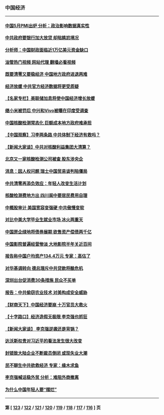 ### 中国经济
---
#### [中国5月PMI出炉 分析：政治影响数据真实性](../../pages/ncid283/n13749371.md?06010445) 
#### [中共政府要银行加大放贷 却陷尴尬境况](../../pages/ncid283/n13749486.md?06010445) 
#### [分析师：中国财政面临近1万亿美元资金缺口](../../pages/ncid283/n13749225.md?06010445) 
#### [油管热门视频 网站代理 翻墙必看视频](http://209.222.30.114:81/youtube.html?06010445)
#### [既要清零又要稳经济 中国地方政府进退两难](../../pages/ncid283/n13749183.md?06010445) 
#### [经济放缓 中共官方经济数据将更受质疑](../../pages/ncid283/n13748931.md?06010445) 
#### [【名家专栏】美联储加息将使中国经济增长放缓](../../pages/ncid283/n13748603.md?06010445) 
#### [继小米被罚后 中兴和Vivo被曝在印度受调查](../../pages/ncid283/n13748792.md?06010445) 
#### [中国核酸检测常态化 巨额成本地方政府难承担](../../pages/ncid283/n13748745.md?06010445) 
#### [【中国观察】习李两条路 中共体制下经济有救吗？](../../pages/ncid283/n13748574.md?06010445) 
#### [【新闻大家谈】中共对核酸利益集团大清算？](../../pages/ncid283/n13748668.md?06010445) 
#### [北京又一家核酸检测公司被查 股东涉央企](../../pages/ncid283/n13748205.md?06010445) 
#### [消息：因人权问题 瑞士中国贸易谈判陷僵局](../../pages/ncid283/n13748201.md?06010445) 
#### [中共清零再添负效应：年轻人改变生活计划](../../pages/ncid283/n13748102.md?06010445) 
#### [核酸检测费地方出 四川阆中要居民费用自理](../../pages/ncid283/n13747265.md?06010445) 
#### [中概股审计 美国宽容变强硬 中共傲慢变软](../../pages/ncid283/n13747819.md?06010445) 
#### [对比中美大学毕业生就业市场 冰火两重天](../../pages/ncid283/n13747528.md?06010445) 
#### [中国房企绿地将债券展期 欲售资产偿债两千亿](../../pages/ncid283/n13747588.md?06010445) 
#### [中国影院普遍经营惨淡 大地影院半年关近百间](../../pages/ncid283/n13747568.md?06010445) 
#### [报告称中国户均资产134.4万元 专家：高估了](../../pages/ncid283/n13747372.md?06010445) 
#### [对华基调转向 德总理斥中共贷款将酿危机](../../pages/ncid283/n13747475.md?06010445) 
#### [深圳出台促消费30条措施 民众不买单](../../pages/ncid283/n13747351.md?06010445) 
#### [报告：中共偷窃农业技术 对美构成安全威胁](../../pages/ncid283/n13747006.md?06010445) 
#### [【财商天下】中国经济要崩 十万官员大救火](../../pages/ncid283/n13746961.md?06010445) 
#### [【十字路口】经济造假无极限 李克强也抓狂](../../pages/ncid283/n13746782.md?06010445) 
#### [【新闻大家谈】 李克强逆袭还是背锅？](../../pages/ncid283/n13746781.md?06010445) 
#### [达沃斯权贵对习近平的看法发生很大改变](../../pages/ncid283/n13746167.md?06010445) 
#### [封锁致大陆企业不断裁员倒闭 或现失业大潮](../../pages/ncid283/n13746498.md?06010445) 
#### [民不聊生中共欲救经济 专家：缘木求鱼](../../pages/ncid283/n13746227.md?06010445) 
#### [李克强喊话稳外贸 分析：难阻外商撤离](../../pages/ncid283/n13746266.md?06010445) 
#### [为什么中国年轻人要“摆烂”](../../pages/ncid283/n13746219.md?06010445) 

---
#### 第 [ [123](./123.md?06010445) / [122](./122.md?06010445) / [121](./121.md?06010445) / [120](./120.md?06010445) / [119](./119.md?06010445) / [118](./118.md?06010445) / [117](./117.md?06010445) / [116](./116.md?06010445) ] 页

